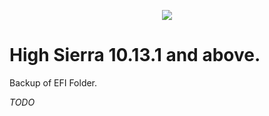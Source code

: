 <p align="center">
    <img src = "https://vignette.wikia.nocookie.net/ipod/images/e/ec/MacOSHighSierraCircle.png/revision/latest?cb=20170927214102">
</p>

# High Sierra 10.13.1 and above.

Backup of EFI Folder.

_TODO_